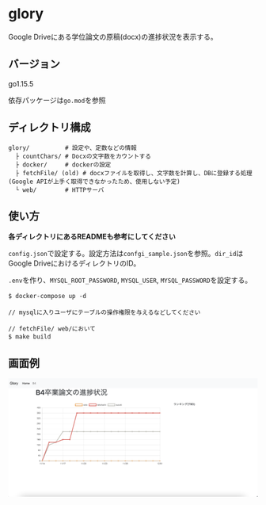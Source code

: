 # glory

Google Driveにある学位論文の原稿(docx)の進捗状況を表示する。

## バージョン
go1.15.5

依存パッケージは`go.mod`を参照

## ディレクトリ構成
```
glory/          # 設定や、定数などの情報
  ├ countChars/ # Docxの文字数をカウントする
  ├ docker/     # dockerの設定
  ├ fetchFile/ (old) # docxファイルを取得し、文字数を計算し、DBに登録する処理(Google APIが上手く取得できなかったため、使用しない予定)
  └ web/        # HTTPサーバ
```

## 使い方
**各ディレクトリにあるREADMEも参考にしてください**

`config.json`で設定する。設定方法は`confgi_sample.json`を参照。`dir_id`はGoogle DriveにおけるディレクトリのID。

`.env`を作り、`MYSQL_ROOT_PASSWORD`, `MYSQL_USER`, `MYSQL_PASSWORD`を設定する。

```
$ docker-compose up -d

// mysqlに入りユーザにテーブルの操作権限を与えるなどしてください

// fetchFile/ web/において
$ make build

```

## 画面例
![進捗グラフ表示例](assets/screenshot.png)

